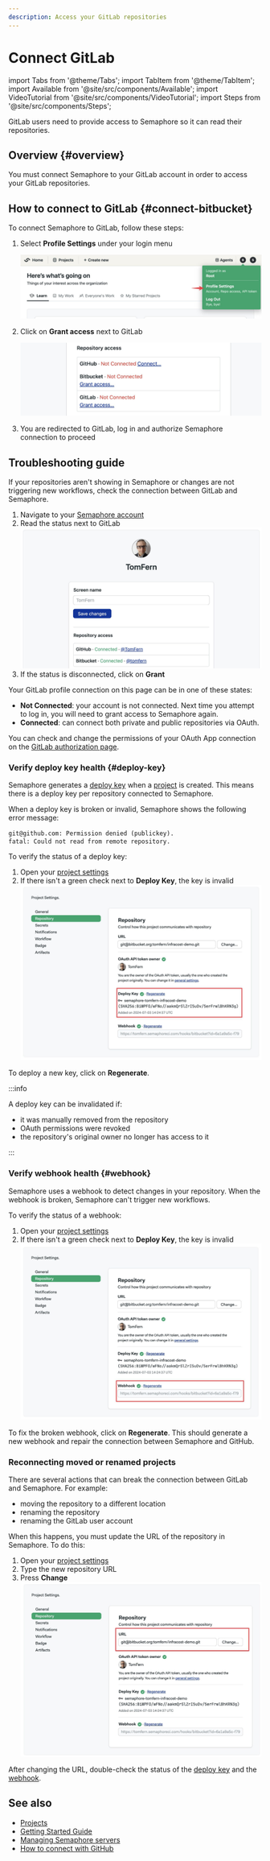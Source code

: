 ```yaml
---
description: Access your GitLab repositories
---
```


# Connect GitLab

import Tabs from '@theme/Tabs';
import TabItem from '@theme/TabItem';
import Available from '@site/src/components/Available';
import VideoTutorial from '@site/src/components/VideoTutorial';
import Steps from '@site/src/components/Steps';

GitLab users need to provide access to Semaphore so it can read their repositories.

## Overview {#overview}

You must connect Semaphore to your GitLab account in order to access your GitLab repositories.

## How to connect to GitLab {#connect-bitbucket}

To connect Semaphore to GitLab, follow these steps:

<Steps>

1. Select **Profile Settings** under your login menu

      ![Profile settings](./img/profile-settings.jpg)

2. Click on **Grant access** next to GitLab

      ![Profile Git Connect](./img/profile-git-connect.jpg)

3. You are redirected to GitLab, log in and authorize Semaphore connection to proceed

</Steps>

## Troubleshooting guide

If your repositories aren't showing in Semaphore or changes are not triggering new workflows, check the connection between GitLab and Semaphore.

<Steps>

1. Navigate to your [Semaphore account](https://me.semaphoreci.com/account)
2. Read the status next to GitLab
    ![Connection status green](./img/account-gh-bb-access.jpg)
3. If the status is disconnected, click on **Grant**

</Steps>

Your GitLab profile connection on this page can be in one of these states:

- **Not Connected**: your account is not connected. Next time you attempt to log in, you will need to grant access to Semaphore again.
- **Connected**: can connect both private and public repositories via OAuth. 

You can check and change the permissions of your OAuth App connection on the [GitLab authorization page](https://bitbucket.org/account/settings/app-authorizations/).

### Verify deploy key health {#deploy-key}

Semaphore generates a [deploy key](https://docs.github.com/en/authentication/connecting-to-github-with-ssh/managing-deploy-keys) when a [project](./projects) is created. This means there is a deploy key per repository connected to Semaphore.

When a deploy key is broken or invalid, Semaphore shows the following error message:

```text
git@github.com: Permission denied (publickey).
fatal: Could not read from remote repository.
```

To verify the status of a deploy key:

<Steps>

1. Open your [project settings](./projects#settings)
2. If there isn't a green check next to **Deploy Key**, the key is invalid
    ![Checking the status of the deploy key](./img/deploy-key-bb.jpg)

</Steps>

To deploy a new key, click on **Regenerate**.

:::info

A deploy key can be invalidated if:

- it was manually removed from the repository
- OAuth permissions were revoked
- the repository's original owner no longer has access to it

:::

### Verify webhook health {#webhook}

Semaphore uses a webhook to detect changes in your repository. When the webhook is broken, Semaphore can't trigger new workflows.

To verify the status of a webhook:


<Steps>

1. Open your [project settings](./projects#settings)
2. If there isn't a green check next to **Deploy Key**, the key is invalid
    ![Checking the status of the deploy key](./img/webhook-bb.jpg)

</Steps>

To fix the broken webhook, click on **Regenerate**. This should generate a new webhook and repair the connection between Semaphore and GitHub.

### Reconnecting moved or renamed projects

There are several actions that can break the connection between GitLab and Semaphore. For example:

- moving the repository to a different location
- renaming the repository
- renaming the GitLab user account

When this happens, you must update the URL of the repository in Semaphore. To do this:

<Steps>

1. Open your [project settings](./projects#settings)
2. Type the new repository URL
3. Press **Change**
    ![Changing the repository URL in Semaphore](./img/repository-url-bb.jpg)

</Steps>

After changing the URL, double-check the status of the [deploy key](#deploy-key) and the [webhook](#webhook).

## See also

- [Projects](./projects)
- [Getting Started Guide](../getting-started/quickstart)
- [Managing Semaphore servers](./organizations)
- [How to connect with GitHub](./connect-github)

